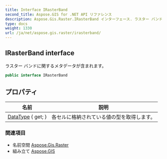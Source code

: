 ```yaml
---
title: Interface IRasterBand
second_title: Aspose.GIS for .NET API リファレンス
description: Aspose.Gis.Raster.IRasterBand インターフェース. ラスター バンドに関するメタデータが含まれます
type: docs
weight: 1330
url: /ja/net/aspose.gis.raster/irasterband/
---
```

## IRasterBand interface

ラスター バンドに関するメタデータが含まれます。

```csharp
public interface IRasterBand
```

## プロパティ

| 名前 | 説明 |
| --- | --- |
| [DataType](../../aspose.gis.raster/irasterband/datatype/) { get; } | 各セルに格納されている値の型を取得します。 |

### 関連項目

* 名前空間 [Aspose.Gis.Raster](../../aspose.gis.raster/)
* 組み立て [Aspose.GIS](../../)



